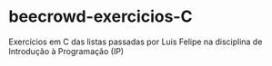 # beecrowd-exercicios-C
Exercícios em C das listas passadas por Luis Felipe na disciplina de Introdução à Programação (IP)
